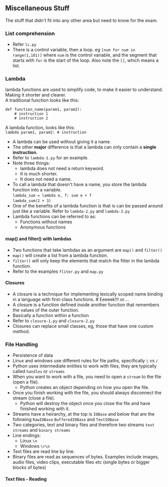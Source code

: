 ## Miscellaneous Stuff  
The stuff that didn't fit into any other area but need to know for the exam.  

### List comprehension  
- Refer `lc.py`  
- There is a control variable, then a loop. eg `[num for num in range(1,101)]` where `num` is the control variable, and the segment that starts with `for` is the start of the loop. Also note the `[]`, which means a list.  


### Lambda  
lambda functions are used to simplify code, to make it easier to understand.  
Making it shorter and clearer.  
A traditional function looks like this:  
```
def function_name(param1, param2):
    # instruction 1
    # instruction 2
```  

A lambda function, looks like this:  
`lambda param1, param2: # instruction`  

- A lambda can be used without giving it a name.  
- The other **major** difference is that a lambda can only contain a **single instruction**.  
- Refer to `lambda-1.py` for an example.  
- Note three things:  
  - lambda does not need a return keyword.  
  - It is much shorter.  
  - It does not need a name.  
- To call a lambda that doesn't have a name, you store the lambda function into a variable.  
  `lambda_sum = lambda e, f: sum e + f`  
  `lambda_sum(2 + 3)`
- One of the benefits of a lambda function is that is can be passed around just like a variable. Refer to `lambda-2.py` and `lambda-3.py`  
- Lambda functions can be referred to as:  
  - Functions without names  
  - Anonymous functions  

#### map() and filter() with lambdas  
- Two functions that take lambdas as an argument are `map()` and `filter()`  
- `map()` will create a list from a lambda function.  
- `filter()` will only keep the elements that match the filter in the lambda function.  
- Refer to the examples `fliter.py` and `map.py`  

#### Closures  
- A closure is a technique for implementing lexically scoped name binding in a language with first-class functions.  # Eeeeek!!! or....  
- A closure is a function defined inside another function that remembers the values of the outer function.  
- Basically a function within a function  
- Refer to `closure-1.py` and `closure-2.py`  
- Closures can replace small classes, eg, those that have one custom method.  

### File Handling  
- Persistence of data  
- Linux and windows use different rules for file paths, specifically `\` vs `/`  
- Python uses intermediate entities to work with files, they are typically called `handles` or `streams`  
- When you want to work with a file, you need to open a `stream` to the file (open a file).  
  - Python creates an object depending on how you open the file.  
- Once you finish working with the file, you should always disconnect the stream (close a file).  
  - Python will destroy the object once you close the file and have finished working with it.  
- Streams have a heirarchy, at the top is `IOBase` and below that are the following `RawIOBase` `BufferedIOBase` and `TextIOBase`  
- Two categories, text and binary files and therefore two streams `text streams` and `binary streams`  
- Line endings:  
  - Linux `\n`  
  - Windows `\r\n`  
- Text files are read line by line.  
- Binary files are read as sequences of bytes. Examples include images, audio files, video clips, executable files etc (single bytes or bigger blocks of bytes)  

#### Text files - Reading  





